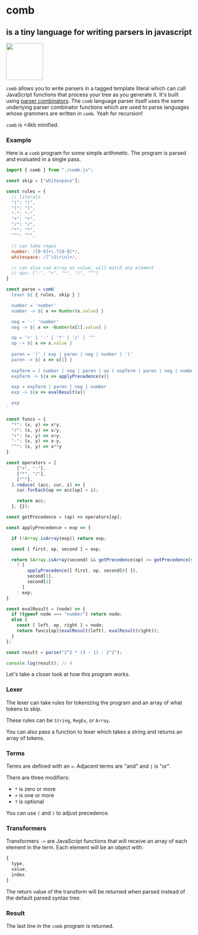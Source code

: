 # comb 
## is a tiny language for writing parsers in javascript

<img src="https://user-images.githubusercontent.com/27078897/209457424-129db7e2-5653-47df-abd1-0141e24612f4.png" width="100px"/>

`comb` allows you to write parsers in a tagged template literal which can call JavaScript functions that process your tree as you generate it. It's built using [parser combinators](https://en.wikipedia.org/wiki/Parser_combinator). The `comb` language parser itself uses the same underlying parser combinator functions which are used to parse languages whose grammers are written in `comb`. Yeah for recursion!

 `comb` is <4kb minified.

### Example

Here is a `comb` program for some simple arithmetic. The program is parsed and evaluated in a single pass.

```js
import { comb } from "./comb.js";

const skip = ["whitespace"];

const rules = {
  // literals
  "(": "(",
  ")": ")",
  "-": "-",
  "+": "+",
  "/": "/",
  "*": "*",
  "^": "^",

  // can take regex
  number: /[0-9]+\.?[0-9]*/,
  whitespace: /[^\S\r\n]+/,

  // can also use array as value, will match any element
  // ops: ["-", "+", "*", "/", "^"]
}

const parse = comb`
  lexer ${ { rules, skip } }

  number = 'number'
  number -> ${ x => Number(x.value) }

  neg = '-' 'number'
  neg -> ${ x => -Number(x[1].value) }

  op = '+' | '-' | '*' | '/' | '^'
  op -> ${ x => x.value }
  
  paren = '(' ( exp | paren | neg | number ) ')'
  paren -> ${ x => x[1] }
  
  expTerm = ( number | neg | paren ) op ( expTerm | paren | neg | number )
  expTerm -> ${x => applyPrecedence(x)}

  exp = expTerm | paren | neg | number
  exp -> ${x => evalResult(x)}

  exp
`

const funcs = {
  "*": (x, y) => x*y,
  "/": (x, y) => x/y,
  "+": (x, y) => x+y,
  "-": (x, y) => x-y,
  "^": (x, y) => x**y
}

const operators = [
    ["+", "-"],
    ["*", "/"],
    ["^"],
  ].reduce( (acc, cur, i) => {
    cur.forEach(op => acc[op] = i);

    return acc;
  }, {});

const getPrecedence = (op) => operators[op];

const applyPrecedence = exp => {

  if (!Array.isArray(exp)) return exp;

  const [ first, op, second ] = exp;

  return (Array.isArray(second) && getPrecedence(op) >= getPrecedence(second[1]))
    ? [
        applyPrecedence([ first, op, second[0] ]), 
        second[1], 
        second[2]
      ]
    : exp;
}

const evalResult = (node) => {
  if (typeof node === "number") return node;
  else {
    const [ left, op, right ] = node;
    return funcs[op](evalResult(left), evalResult(right));
  }
};

const result = parse("2^2 * (3 - 1) - 2^2");

console.log(result); // 4

```

Let's take a closer look at how this program works.

### Lexer

The lexer can take rules for tokenizing the program and an array of what tokens to skip.

These rules can be `String`, `RegEx`, or `Array`.

You can also pass a function to lexer which takes a string and returns an array of tokens.

### Terms

Terms are defined with an `=`. Adjacent terms are "and" and `|` is "or".

There are three modifiers:

- `*` is zero or more
- `+` is one or more
- `?` is optional

You can use `(` and `)` to adjust precedence.

### Transformers

Transformers `->` are JavaScript functions that will receive an array of each element in the term. Each element will be an object with:

```js
{
  type,
  value,
  index
}
```

The return value of the transform will be returned when parsed instead of the default parsed syntax tree.

### Result

The last line in the `comb` program is returned.


<!-- 
any "." seems broken

test option "?"

lexer can be a function
https://github.com/leomcelroy/haystack-morphogenesis/blob/main/wire-logo/parse.js

```js
import { comb } from "./comb.js";

const skip = ["whitespace"];

const rules = {
  // literals
  "(": "(",
  ")": ")",
  "-": "-",
  "+": "+",
  "/": "/",
  "*": "*",
  "^": "^",

  // can take regex
  number: /[0-9]+\.?[0-9]*/,
  whitespace: /[^\S\r\n]+/,

  // can also use array as value, will match any element
  // ops: ["-", "+", "*", "/", "^"]
}

const parse = comb`
  lexer ${ { rules, skip } }

  number = 'number'
  number -> ${ x => Number(x.value) }

  neg = '-' 'number'
  neg -> ${ x => -Number(x[1].value) }

  op = '+' | '-' | '*' | '/' | '^'
  op -> ${ x => x.value }
  
  paren = '(' ( exp | paren | neg | number ) ')'
  paren -> ${ x => x[1] }
  
  expTerm = ( number | neg | paren ) op ( expTerm | paren | neg | number )

  exp = expTerm | paren | neg | number
  exp -> ${x => evalResult(applyPrecedence(x))}

  exp
`

const funcs = {
  "*": (x, y) => x*y,
  "/": (x, y) => x/y,
  "+": (x, y) => x+y,
  "-": (x, y) => x-y,
  "^": (x, y) => x**y
}

const operators = [
    ["+", "-"],
    ["*", "/"],
    ["^"],
  ];

const getPrecedence = (op) => {
  let prec = -1;

  operators.forEach((group, i) => {
    if (group.includes(op)) prec = i;
  })
  
  return prec;
}

const applyPrecedence = exp => {

  if (!Array.isArray(exp)) return exp;

  const [ first, op, second ] = exp;

  const result = (Array.isArray(second) && getPrecedence(op) > getPrecedence(second[1])) 
    ? applyPrecedence([
        [ first, op, second[0] ], 
        second[1], 
        applyPrecedence(second[2])
      ])
    : [ first, op, applyPrecedence(second) ];
  
  return result;
}

const evalResult = (node) => {
  if (typeof node === "number") return node;
  else {
    const [ left, op, right ] = node;
    return funcs[op](evalResult(left), evalResult(right));
  }
};

const result = parse("2^2 * (3 - 1) - 2^2");

console.log(result); // 4
```
 -->
